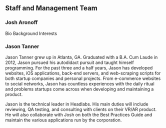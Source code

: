 ## Staff and Management Team

### Josh Aronoff
Bio
Background
Interests

### Jason Tanner

Jason Tanner grew up in Atlanta, GA. Graduated with a B.A. Cum Laude in 2012, Jason pursued his autodidact pursuit and taught himself programming. For the past three and a half years, Jason has developed websites, iOS applications, back-end servers, and web-scraping scripts for both startup companies and personal projects. From e-commerce websites to social networks, Jason has countless experiences with the daily ritual and problems startups come across when developing and maintaining a product.

Jason is the technical leader in Headlabs. His main duties will include reviewing, QA testing, and consulting with clients on their VR/AR product. He will also collaborate with Josh on both the Best Practices Guide and maintain the various  applications run by the corporation. 
